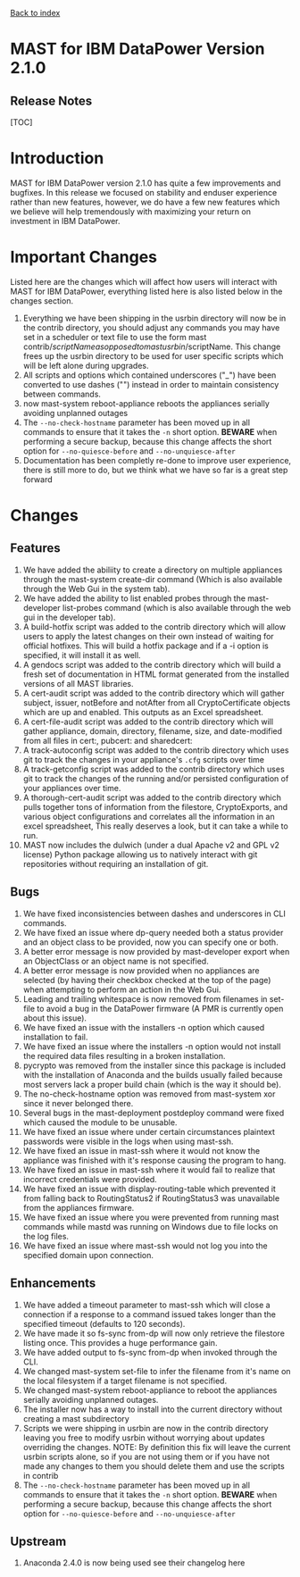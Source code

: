 [Back to index](./index.html)
<h1>MAST for IBM DataPower Version 2.1.0</h1>
<h2>Release Notes</h2>

[TOC]

# Introduction

MAST for IBM DataPower version 2.1.0 has quite a few improvements and
bugfixes. In this release we focused on stability and enduser experience
rather than new features, however, we do have a few new features which we
believe will help tremendously with maximizing your return on investment in
IBM DataPower.

# Important Changes

Listed here are the changes which will affect how users will interact with
MAST for IBM DataPower, everything listed here is also listed below in the
changes section.

1. Everything we have been shipping in the usrbin directory
will now be in the contrib directory, you should adjust any commands you may
have set in a scheduler or text file to use the form mast contrib/$scriptName
as opposed to mast usrbin/$scriptName. This change frees up the usrbin directory
to be used for user specific scripts which will be left alone during upgrades.
2. All scripts and options which contained underscores ("_") have been converted
to use dashes ("") instead in order to maintain consistency between commands.
3. now mast-system reboot-appliance reboots the appliances serially avoiding
unplanned outages
4. The `--no-check-hostname` parameter has been moved up in all commands to
ensure that it takes the `-n` short option. __BEWARE__ when performing a
secure backup, because this change affects the short option for
`--no-quiesce-before` and `--no-unquiesce-after`
5. Documentation has been completly re-done to improve user experience,
there is still more to do, but we think what we have so far is a great
step forward

# Changes

## Features

1. We have added the abiliity to create a directory on multiple appliances
through the mast-system create-dir command (Which is also available through
the Web Gui in the system tab).
2. We have added the ability to list enabled probes through the mast-developer
list-probes command (which is also available through the web gui in the
developer tab).
3. A build-hotfix script was added to the contrib directory which will allow
users to apply the latest changes on their own instead of waiting for official
hotfixes. This will build a hotfix package and if a -i option is specified,
it will install it as well.
4. A gendocs script was added to the contrib directory which will build a
fresh set of documentation in HTML format generated from the installed versions
of all MAST libraries.
5. A cert-audit script was added to the contrib directory which will gather
subject, issuer, notBefore and notAfter from all CryptoCertificate objects
which are up and enabled. This outputs as an Excel spreadsheet.
6. A cert-file-audit script was added to the contrib directory which
will gather appliance, domain, directory, filename, size, and date-modified
from all files in cert:, pubcert: and sharedcert:
7. A track-autoconfig script was added to the contrib directory which
uses git to track the changes in your appliance's `.cfg` scripts over time
8. A track-getconfig script was added to the contrib directory which
uses git to track the changes of the running and/or persisted configuration
of your appliances over time.
9. A thorough-cert-audit script was added to the contrib directory which
pulls together tons of information from the filestore, CryptoExports, and
various object configurations and correlates all the information in an
excel spreadsheet, This really deserves a look, but it can take a while
to run.
10. MAST now includes the dulwich (under a dual Apache v2 and GPL v2 license)
Python package allowing us to natively interact with git repositories without
requiring an installation of git.

## Bugs

1. We have fixed inconsistencies between dashes and underscores in CLI commands.
2. We have fixed an issue where dp-query needed both a status provider and an
object class to be provided, now you can specify one or both.
3. A better error message is now provided by mast-developer export when an
ObjectClass or an object name is not specified.
4. A better error message is now provided when no appliances are selected (by
having their checkbox checked at the top of the page) when attempting to
perform an action in the Web Gui.
5. Leading and trailing whitespace is now removed from filenames in set-file
to avoid a bug in the DataPower firmware (A PMR is currently open about this
issue).
6. We have fixed an issue with the installers -n option which caused
installation to fail.
7. We have fixed an issue where the installers -n option would not install
the required data files resulting in a broken installation.
8. pycrypto was removed from the installer since this package is included
with the installation of Anaconda and the builds usually failed because most
servers lack a proper build chain (which is the way it should be).
9. The no-check-hostname option was removed from mast-system xor since it
never belonged there.
10. Several bugs in the mast-deployment postdeploy command were fixed which
caused the module to be unusable.
11. We have fixed an issue where under certain circumstances plaintext passwords
were visible in the logs when using mast-ssh.
12. We have fixed an issue in mast-ssh where it would not know the appliance was
 finished with it's response causing the program to hang.
13. We have fixed an issue in mast-ssh where it would fail to realize that
incorrect credentials were provided.
14. We have fixed an issue with display-routing-table which prevented it from
falling back to RoutingStatus2 if RoutingStatus3 was unavailable from the
appliances firmware.
15. We have fixed an issue where you were prevented from running mast commands
while mastd was running on Windows due to file locks on the log files.
16. We have fixed an issue where mast-ssh would not log you into the
specified domain upon connection.

## Enhancements

1. We have added a timeout parameter to mast-ssh which will close a
connection if a response to a command issued takes longer than the specified
timeout (defaults to 120 seconds).
2. We have made it so fs-sync from-dp will now only retrieve the filestore
listing once. This provides a huge performance gain.
3. We have added output to fs-sync from-dp when invoked through the CLI.
4. We changed mast-system set-file to infer the filename from it's name on the
local filesystem if a target filename is not specified.
5. We changed mast-system reboot-appliance to reboot the appliances serially
avoiding unplanned outages.
6. The installer now has a way to install into the current directory without
creating a mast subdirectory
7. Scripts we were shipping in usrbin are now in the contrib directory leaving
you free to modify usrbin without worrying about updates overriding the changes.
NOTE: By definition this fix will leave the current usrbin scripts alone, so
if you are not using them or if you have not made any changes to them you
should delete them and use the scripts in contrib
8. The `--no-check-hostname` parameter has been moved up in all commands to
ensure that it takes the `-n` short option. __BEWARE__ when performing a
secure backup, because this change affects the short option for
`--no-quiesce-before` and `--no-unquiesce-after`

## Upstream

1. Anaconda 2.4.0 is now being used see their changelog here
